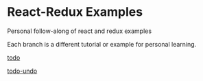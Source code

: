 # React-Redux Examples

Personal follow-along of react and redux examples

Each branch is a different tutorial or example for personal learning.

[todo](https://github.com/daredevil82/react-redux-examples/tree/todo)

[todo-undo](https://github.com/daredevil82/react-redux-examples/tree/undo)

